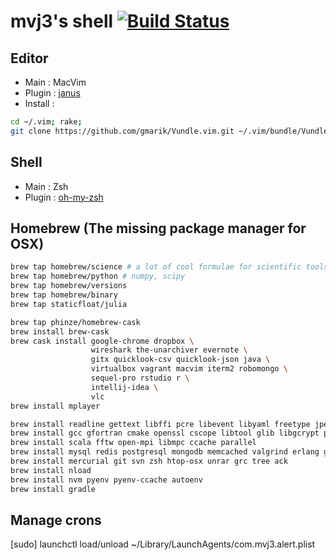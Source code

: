 mvj3's shell [![Build Status](https://travis-ci.org/mvj3/mvj3shell.png)](https://travis-ci.org/mvj3/mvj3shell)
======================================

Editor
--------------------------------------
* Main     : MacVim
* Plugin   : [janus](https://github.com/carlhuda/janus)
* Install  :
```bash
cd ~/.vim; rake;
git clone https://github.com/gmarik/Vundle.vim.git ~/.vim/bundle/Vundle.vim
```

Shell
--------------------------------------
* Main     : Zsh
* Plugin   : [oh-my-zsh](https://github.com/robbyrussell/oh-my-zsh)


Homebrew (The missing package manager for OSX)
--------------------------------------
```zsh
brew tap homebrew/science # a lot of cool formulae for scientific tools
brew tap homebrew/python # numpy, scipy
brew tap homebrew/versions
brew tap homebrew/binary
brew tap staticfloat/julia

brew tap phinze/homebrew-cask
brew install brew-cask
brew cask install google-chrome dropbox \
                  wireshark the-unarchiver evernote \
                  gitx quicklook-csv quicklook-json java \
                  virtualbox vagrant macvim iterm2 robomongo \
                  sequel-pro rstudio r \
                  intellij-idea \
                  vlc
brew install mplayer

brew install readline gettext libffi pcre libevent libyaml freetype jpeg libpng libtiff fontconfig
brew install gcc gfortran cmake openssl cscope libtool glib libgcrypt pkg-config
brew install scala fftw open-mpi libmpc ccache parallel
brew install mysql redis postgresql mongodb memcached valgrind erlang go node phantomjs lua v8 neo4j
brew install mercurial git svn zsh htop-osx unrar grc tree ack
brew install nload
brew install nvm pyenv pyenv-ccache autoenv
brew install gradle
```

Manage crons
--------------------------------------
[sudo] launchctl load/unload ~/Library/LaunchAgents/com.mvj3.alert.plist
